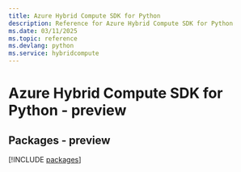 ```yaml
---
title: Azure Hybrid Compute SDK for Python
description: Reference for Azure Hybrid Compute SDK for Python
ms.date: 03/11/2025
ms.topic: reference
ms.devlang: python
ms.service: hybridcompute
---
```

# Azure Hybrid Compute SDK for Python - preview
## Packages - preview
[!INCLUDE [packages](hybrid-compute-index.md)]
